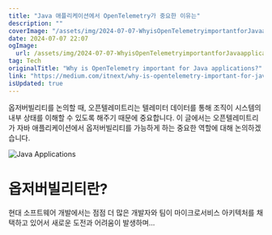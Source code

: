 ```yaml
---
title: "Java 애플리케이션에서 OpenTelemetry가 중요한 이유는"
description: ""
coverImage: "/assets/img/2024-07-07-WhyisOpenTelemetryimportantforJavaapplications_0.png"
date: 2024-07-07 22:07
ogImage: 
  url: /assets/img/2024-07-07-WhyisOpenTelemetryimportantforJavaapplications_0.png
tag: Tech
originalTitle: "Why is OpenTelemetry important for Java applications?"
link: "https://medium.com/itnext/why-is-opentelemetry-important-for-java-applications-b0430c9f1552"
isUpdated: true
---
```





옵저버빌리티를 논의할 때, 오픈텔레미트리는 텔레미터 데이터를 통해 조직이 시스템의 내부 상태를 이해할 수 있도록 해주기 때문에 중요합니다. 이 글에서는 오픈텔레미트리가 자바 애플리케이션에서 옵저버빌리티를 가능하게 하는 중요한 역할에 대해 논의하겠습니다.

![Java Applications](/assets/img/2024-07-07-WhyisOpenTelemetryimportantforJavaapplications_0.png)

# 옵저버빌리티란?

현대 소프트웨어 개발에서는 점점 더 많은 개발자와 팀이 마이크로서비스 아키텍처를 채택하고 있어서 새로운 도전과 어려움이 발생하며...